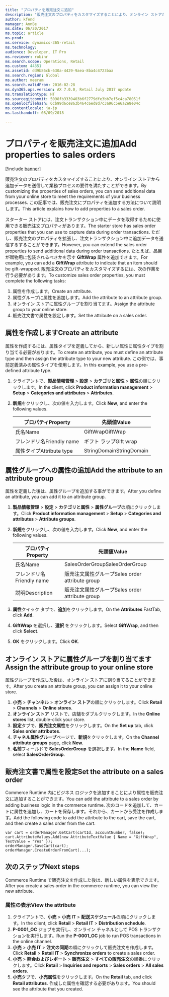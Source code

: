 ```yaml
---
title: "プロパティを販売注文に追加"
description: "販売注文のプロパティをカスタマイズすることにより、オンライン ストアから追加データを送信して業務プロセスの要件を満たすことができます。 この記事では、販売注文にプロパティを追加する方法について説明します。"
author: kfend
manager: AnnBe
ms.date: 06/20/2017
ms.topic: article
ms.prod: 
ms.service: dynamics-365-retail
ms.technology: 
audience: Developer, IT Pro
ms.reviewer: robinr
ms.search.scope: Operations, Retail
ms.custom: 44351
ms.assetid: dd9b86cb-630a-4429-9aea-8ba4c4723baa
ms.search.region: Global
ms.author: meeram
ms.search.validFrom: 2016-02-28
ms.dyn365.ops.version: AX 7.0.0, Retail July 2017 update
ms.translationtype: HT
ms.sourcegitcommit: 5098fb3339403b6f2779dfe3bb7ef5c4ca78051f
ms.openlocfilehash: 6cb99d6ce863b464c6ed8d7c3a96c5e6a2e8e04c
ms.contentlocale: ja-jp
ms.lasthandoff: 08/09/2018

---
```


# <a name="add-properties-to-sales-orders"></a><span data-ttu-id="9da34-104">プロパティを販売注文に追加</span><span class="sxs-lookup"><span data-stu-id="9da34-104">Add properties to sales orders</span></span>

[!include [banner](../includes/banner.md)]

<span data-ttu-id="9da34-105">販売注文のプロパティをカスタマイズすることにより、オンライン ストアから追加データを送信して業務プロセスの要件を満たすことができます。</span><span class="sxs-lookup"><span data-stu-id="9da34-105">By customizing the properties of sales orders, you can send additional data from your online store to meet the requirements of your business processes.</span></span> <span data-ttu-id="9da34-106">この記事では、販売注文にプロパティを追加する方法について説明します。</span><span class="sxs-lookup"><span data-stu-id="9da34-106">This article explains how to add properties to a sales order.</span></span>

<span data-ttu-id="9da34-107">スターター ストアには、注文トランザクション中にデータを取得するために使用できる販売注文プロパティがあります。</span><span class="sxs-lookup"><span data-stu-id="9da34-107">The starter store has sales order properties that you can use to capture data during order transactions.</span></span> <span data-ttu-id="9da34-108">ただし、販売注文のプロパティを拡張し、注文トランザクション中に追加データを送信するすることができます。</span><span class="sxs-lookup"><span data-stu-id="9da34-108">However, you can extend the sales order properties to send additional data during order transactions.</span></span> <span data-ttu-id="9da34-109">たとえば、品目が贈物用に包装されるべきかを示す **GiftWrap** 属性を追加できます。</span><span class="sxs-lookup"><span data-stu-id="9da34-109">For example, you can add a **GiftWrap** attribute to indicate that an item should be gift-wrapped.</span></span> <span data-ttu-id="9da34-110">販売注文のプロパティをカスタマイズするには、次の作業を行う必要があります。</span><span class="sxs-lookup"><span data-stu-id="9da34-110">To customize sales order properties, you must complete the following tasks:</span></span>

1.  <span data-ttu-id="9da34-111">属性を作成します。</span><span class="sxs-lookup"><span data-stu-id="9da34-111">Create an attribute.</span></span>
2.  <span data-ttu-id="9da34-112">属性グループに属性を追加します。</span><span class="sxs-lookup"><span data-stu-id="9da34-112">Add the attribute to an attribute group.</span></span>
3.  <span data-ttu-id="9da34-113">オンライン ストアに属性グループを割り当てます。</span><span class="sxs-lookup"><span data-stu-id="9da34-113">Assign the attribute group to your online store.</span></span>
4.  <span data-ttu-id="9da34-114">販売注文書で属性を設定します。</span><span class="sxs-lookup"><span data-stu-id="9da34-114">Set the attribute on a sales order.</span></span>

## <a name="create-an-attribute"></a><span data-ttu-id="9da34-115">属性を作成します</span><span class="sxs-lookup"><span data-stu-id="9da34-115">Create an attribute</span></span>
<span data-ttu-id="9da34-116">属性を作成するには、属性タイプを定義してから、新しい属性に属性タイプを割り当てる必要があります。</span><span class="sxs-lookup"><span data-stu-id="9da34-116">To create an attribute, you must define an attribute type and then assign the attribute type to your new attribute.</span></span> <span data-ttu-id="9da34-117">この例では、事前定義済みの属性タイプを使用します。</span><span class="sxs-lookup"><span data-stu-id="9da34-117">In this example, you use a pre-defined attribute type.</span></span>

1.  <span data-ttu-id="9da34-118">クライアントで、**製品情報管理** &gt; **設定** &gt; **カテゴリと属性** &gt; **属性**の順にクリックします。</span><span class="sxs-lookup"><span data-stu-id="9da34-118">In the client, click **Product information management** &gt; **Setup** &gt; **Categories and attributes** &gt; **Attributes**.</span></span>
2.  <span data-ttu-id="9da34-119">**新規**をクリックし、次の値を入力します。</span><span class="sxs-lookup"><span data-stu-id="9da34-119">Click **New**, and enter the following values.</span></span>

    | <span data-ttu-id="9da34-120">プロパティ</span><span class="sxs-lookup"><span data-stu-id="9da34-120">Property</span></span>       | <span data-ttu-id="9da34-121">先頭値</span><span class="sxs-lookup"><span data-stu-id="9da34-121">Value</span></span>        |
    |----------------|--------------|
    | <span data-ttu-id="9da34-122">氏名</span><span class="sxs-lookup"><span data-stu-id="9da34-122">Name</span></span>           | <span data-ttu-id="9da34-123">GiftWrap</span><span class="sxs-lookup"><span data-stu-id="9da34-123">GiftWrap</span></span>     |
    | <span data-ttu-id="9da34-124">フレンドリ名</span><span class="sxs-lookup"><span data-stu-id="9da34-124">Friendly name</span></span>  | <span data-ttu-id="9da34-125">ギフト ラップ</span><span class="sxs-lookup"><span data-stu-id="9da34-125">Gift wrap</span></span>    |
    | <span data-ttu-id="9da34-126">属性タイプ</span><span class="sxs-lookup"><span data-stu-id="9da34-126">Attribute type</span></span> | <span data-ttu-id="9da34-127">StringDomain</span><span class="sxs-lookup"><span data-stu-id="9da34-127">StringDomain</span></span> |

## <a name="add-the-attribute-to-an-attribute-group"></a><span data-ttu-id="9da34-128">属性グループへの属性の追加</span><span class="sxs-lookup"><span data-stu-id="9da34-128">Add the attribute to an attribute group</span></span>
<span data-ttu-id="9da34-129">属性を定義した後は、属性グループを追加する事ができます。</span><span class="sxs-lookup"><span data-stu-id="9da34-129">After you define an attribute, you can add it to an attribute group.</span></span>

1.  <span data-ttu-id="9da34-130">**製品情報管理** &gt; **設定** &gt; **カテゴリと属性** &gt; **属性グループ**の順にクリックします。</span><span class="sxs-lookup"><span data-stu-id="9da34-130">Click **Product information management** &gt; **Setup** &gt; **Categories and attributes** &gt; **Attribute groups**.</span></span>
2.  <span data-ttu-id="9da34-131">**新規**をクリックし、次の値を入力します。</span><span class="sxs-lookup"><span data-stu-id="9da34-131">Click **New**, and enter the following values.</span></span>

    | <span data-ttu-id="9da34-132">プロパティ</span><span class="sxs-lookup"><span data-stu-id="9da34-132">Property</span></span>      | <span data-ttu-id="9da34-133">先頭値</span><span class="sxs-lookup"><span data-stu-id="9da34-133">Value</span></span>                       |
    |---------------|-----------------------------|
    | <span data-ttu-id="9da34-134">氏名</span><span class="sxs-lookup"><span data-stu-id="9da34-134">Name</span></span>          | <span data-ttu-id="9da34-135">SalesOrderGroup</span><span class="sxs-lookup"><span data-stu-id="9da34-135">SalesOrderGroup</span></span>             |
    | <span data-ttu-id="9da34-136">フレンドリ名</span><span class="sxs-lookup"><span data-stu-id="9da34-136">Friendly name</span></span> | <span data-ttu-id="9da34-137">販売注文属性グループ</span><span class="sxs-lookup"><span data-stu-id="9da34-137">Sales order attribute group</span></span> |
    | <span data-ttu-id="9da34-138">説明</span><span class="sxs-lookup"><span data-stu-id="9da34-138">Description</span></span>   | <span data-ttu-id="9da34-139">販売注文属性グループ</span><span class="sxs-lookup"><span data-stu-id="9da34-139">Sales order attribute group</span></span> |

3.  <span data-ttu-id="9da34-140">**属性**クイック タブで、**追加**をクリックします。</span><span class="sxs-lookup"><span data-stu-id="9da34-140">On the **Attributes** FastTab, click **Add**.</span></span>
4.  <span data-ttu-id="9da34-141">**GiftWrap** を選択し、**選択** をクリックします。</span><span class="sxs-lookup"><span data-stu-id="9da34-141">Select **GiftWrap**, and then click **Select**.</span></span>
5.  <span data-ttu-id="9da34-142">**OK** をクリックします。</span><span class="sxs-lookup"><span data-stu-id="9da34-142">Click **OK**.</span></span>

## <a name="assign-the-attribute-group-to-your-online-store"></a><span data-ttu-id="9da34-143">オンライン ストアに属性グループを割り当てます</span><span class="sxs-lookup"><span data-stu-id="9da34-143">Assign the attribute group to your online store</span></span>
<span data-ttu-id="9da34-144">属性グループを作成した後は、オンライン ストアに割り当てることができます。</span><span class="sxs-lookup"><span data-stu-id="9da34-144">After you create an attribute group, you can assign it to your online store.</span></span>

1.  <span data-ttu-id="9da34-145">**小売** &gt; **チャンネル** &gt; **オンライン ストア**の順にクリックします。</span><span class="sxs-lookup"><span data-stu-id="9da34-145">Click **Retail** &gt; **Channels** &gt; **Online stores**.</span></span>
2.  <span data-ttu-id="9da34-146">**オンライン ストア** リストで、店舗をダブルクリックします。</span><span class="sxs-lookup"><span data-stu-id="9da34-146">In the **Online stores** list, double-click your store.</span></span>
3.  <span data-ttu-id="9da34-147">**設定**タブで、**販売注文属性**をクリックします。</span><span class="sxs-lookup"><span data-stu-id="9da34-147">On the **Set up** tab, click **Sales order attributes**.</span></span>
4.  <span data-ttu-id="9da34-148">**チャネル属性グループ**ページで、**新規**をクリックします。</span><span class="sxs-lookup"><span data-stu-id="9da34-148">On the **Channel attribute groups** page, click **New**.</span></span>
5.  <span data-ttu-id="9da34-149">**名前**フィールドで **SalesOrderGroup** を選択します。</span><span class="sxs-lookup"><span data-stu-id="9da34-149">In the **Name** field, select **SalesOrderGroup**.</span></span>

## <a name="set-the-attribute-on-a-sales-order"></a><span data-ttu-id="9da34-150">販売注文書で属性を設定</span><span class="sxs-lookup"><span data-stu-id="9da34-150">Set the attribute on a sales order</span></span>
<span data-ttu-id="9da34-151">Commerce Runtime 内にビジネス ロジックを追加することにより属性を販売注文に追加することができます。</span><span class="sxs-lookup"><span data-stu-id="9da34-151">You can add the attribute to a sales order by adding business logic in the commerce runtime.</span></span> <span data-ttu-id="9da34-152">次のコードを追加して、カートに属性を追加し、カートを保存します。それから、カートから受注を作成します。</span><span class="sxs-lookup"><span data-stu-id="9da34-152">Add the following code to add the attribute to the cart, save the cart, and then create a sales order from the cart.</span></span>

    var cart = orderManager.GetCart(cartId, accountNumber, false);
    cart.AttributeValues.Add(new AttributeTextValue { Name = "GiftWrap", TextValue = "Yes" });
    orderManager.SaveCart(cart);
    orderManager.CreateOrderFromCart(...);

## <a name="next-steps"></a><span data-ttu-id="9da34-153">次のステップ</span><span class="sxs-lookup"><span data-stu-id="9da34-153">Next steps</span></span>
<span data-ttu-id="9da34-154">Commerce Runtime で販売注文を作成した後は、新しい属性を表示できます。</span><span class="sxs-lookup"><span data-stu-id="9da34-154">After you create a sales order in the commerce runtime, you can view the new attribute.</span></span>

### <a name="view-the-attribute"></a><span data-ttu-id="9da34-155">属性の表示</span><span class="sxs-lookup"><span data-stu-id="9da34-155">View the attribute</span></span>

1.  <span data-ttu-id="9da34-156">クライアントで、**小売** &gt; **小売 IT** &gt; **配送スケジュール**の順にクリックします。</span><span class="sxs-lookup"><span data-stu-id="9da34-156">In the client, click **Retail** &gt; **Retail IT** &gt; **Distribution schedule**.</span></span>
2.  <span data-ttu-id="9da34-157">**P-0001\_OC** ジョブを実行し、オンライン チャネルとして POS トランザクションを実行します。</span><span class="sxs-lookup"><span data-stu-id="9da34-157">Run the **P-0001\_OC** job to run POS transactions in the online channel.</span></span>
3.  <span data-ttu-id="9da34-158">**小売** &gt; **小売 IT** &gt; **注文の同期**の順にクリックして販売注文を作成します。</span><span class="sxs-lookup"><span data-stu-id="9da34-158">Click **Retail** &gt; **Retail IT** &gt; **Synchronize orders** to create a sales order.</span></span>
4.  <span data-ttu-id="9da34-159">**小売** &gt; **照会およびレポート** &gt; **販売注文** &gt; **すべての販売注文**の順番にクリックします。</span><span class="sxs-lookup"><span data-stu-id="9da34-159">Click **Retail** &gt; **Inquiries and reports** &gt; **Sales orders** &gt; **All sales orders**.</span></span>
5.  <span data-ttu-id="9da34-160">**小売**タブで、**小売属性**をクリックします。</span><span class="sxs-lookup"><span data-stu-id="9da34-160">On the **Retail** tab, and click **Retail attributes**.</span></span> <span data-ttu-id="9da34-161">作成した属性を確認する必要があります。</span><span class="sxs-lookup"><span data-stu-id="9da34-161">You should see the attribute that you created.</span></span>





